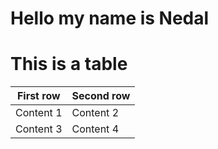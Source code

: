 # Hello my name is Nedal
# This is a table
First row | Second row
-------   | ---------
Content 1 | Content 2
Content 3 | Content 4
